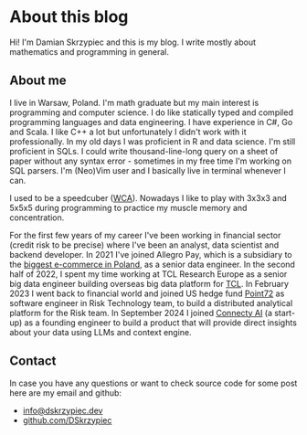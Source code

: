 # About this blog

Hi! I'm Damian Skrzypiec and this is my blog. I write mostly about mathematics
and programming in general.

## About me

I live in Warsaw, Poland. I'm math graduate but my main interest is programming
and computer science. I do like statically typed and compiled programming
languages and data engineering. I have experience in C#, Go and Scala. I like
C++ a lot but unfortunately I didn't work with it professionally. In my old
days I was proficient in R and data science. I'm still proficient in SQLs. I
could write thousand-line-long query on a sheet of paper without any syntax
error - sometimes in my free time I'm working on SQL parsers. I'm (Neo)Vim user
and I basically live in terminal whenever I can.

I used to be a speedcuber
([WCA](https://www.worldcubeassociation.org/persons/2009SKRZ01)). Nowadays I
like to play with 3x3x3 and 5x5x5 during programming to practice my muscle
memory and concentration.

For the first few years of my career I've been working in financial sector
(credit risk to be precise) where I've been an analyst, data scientist and
backend developer. In 2021 I've joined Allegro Pay, which is a subsidiary to
the [biggest e-commerce in Poland](https://allegro.pl), as a senior data
engineer. In the second half of 2022, I spent my time working at TCL Research
Europe as a senior big data engineer building overseas big data platform for
[TCL](https://www.tcl.com). In February 2023 I went back to financial world and
joined US hedge fund [Point72](https://point72.com) as software engineer in
Risk Technology team, to build a distributed analytical platform for the Risk
team. In September 2024 I joined [Connecty AI](https://www.connectyai.com/) (a
start-up) as a founding engineer to build a product that will provide direct
insights about your data using LLMs and context engine.


## Contact

In case you have any questions or want to check source code for some post here
are my email and github:

* info@dskrzypiec.dev
* [github.com/DSkrzypiec](https://github.com/DSkrzypiec/)

